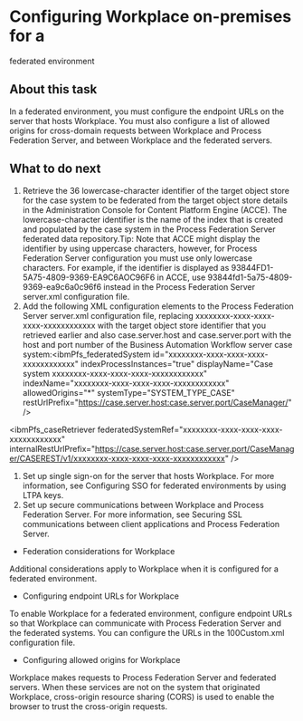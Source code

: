 # Configuring Workplace on-premises for a
federated environment

## About this task

In a federated environment, you must configure the endpoint URLs on the server that hosts
Workplace. You must also
configure a list of allowed origins for cross-domain requests between Workplace and Process Federation Server, and between
Workplace and the
federated servers.

## What to do next

1. Retrieve the 36 lowercase-character identifier of the target object store for the case system to
be federated from the target object store details in the Administration Console for Content Platform
Engine (ACCE). The
lowercase-character identifier is the name of the index that is created and populated by the case
system in the Process Federation Server federated data
repository.Tip: Note that ACCE might display the identifier by using uppercase
characters, however, for Process Federation Server configuration
you must use only lowercase characters. For example, if the identifier is displayed as
93844FD1-5A75-4809-9369-EA9C6AOC96F6 in ACCE, use
93844fd1-5a75-4809-9369-ea9c6a0c96f6 instead in the Process Federation Server
server.xml configuration file.
2. Add the following XML configuration elements to the Process Federation Server
server.xml configuration file, replacing
xxxxxxxx-xxxx-xxxx-xxxx-xxxxxxxxxxxx with the target object store identifier that
you retrieved earlier and also case.server.host and
case.server.port with the host and port number of the Business Automation Workflow server case
system:<ibmPfs\_federatedSystem
    id="xxxxxxxx-xxxx-xxxx-xxxx-xxxxxxxxxxxx"
    indexProcessInstances="true"
    displayName="Case system xxxxxxxx-xxxx-xxxx-xxxx-xxxxxxxxxxxx"
    indexName="xxxxxxxx-xxxx-xxxx-xxxx-xxxxxxxxxxxx"
    allowedOrigins="*"
    systemType="SYSTEM\_TYPE\_CASE"
    restUrlPrefix="https://case.server.host:case.server.port/CaseManager/" />

&lt;ibmPfs\_caseRetriever
    federatedSystemRef="xxxxxxxx-xxxx-xxxx-xxxx-xxxxxxxxxxxx"
    internalRestUrlPrefix="https://case.server.host:case.server.port/CaseManager/CASEREST/v1/xxxxxxxx-xxxx-xxxx-xxxx-xxxxxxxxxxxx" />

1. Set up single sign-on for the server that hosts Workplace. For more information,
see Configuring SSO for federated environments by using LTPA keys.
2. Set up secure communications between Workplace and Process Federation Server. For more
information, see Securing SSL communications between client applications and Process Federation Server.

- Federation considerations for Workplace

Additional considerations apply to Workplace when it is configured for a federated environment.
- Configuring endpoint URLs for Workplace

To enable Workplace for a federated environment, configure endpoint URLs so that Workplace can communicate with Process Federation Server and the federated systems. You can configure the URLs in the 100Custom.xml configuration file.
- Configuring allowed origins for Workplace

Workplace makes requests to Process Federation Server and federated servers. When these services are not on the system that originated Workplace, cross-origin resource sharing (CORS) is used to enable the browser to trust the cross-origin requests.